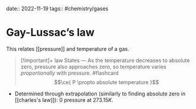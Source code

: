 date:: 2022-11-19
tags:: #chemistry/gases 

# Gay-Lussac’s law
This relates [[pressure]] and temperature of a gas.

>[!important]+ law
>States — As the temperature decreases to absolute zero, pressure also approaches zero, so temperature varies *proportionally* with pressure. #flashcard  <!--SR:!2022-11-22,3,250-->
>$$\ce{ P \propto absolute temperature }$$
- Determined through extrapolation (similarly to finding absolute zero in [[charles's law]]): 0 pressure at $273.15 K$. 